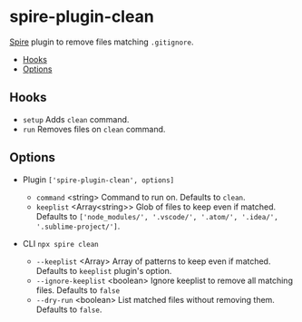 # spire-plugin-clean

[Spire](https://github.com/researchgate/spire) plugin to remove files matching
`.gitignore`.

<!-- START doctoc generated TOC please keep comment here to allow auto update -->
<!-- DON'T EDIT THIS SECTION, INSTEAD RE-RUN doctoc TO UPDATE -->

- [Hooks](#hooks)
- [Options](#options)

<!-- END doctoc generated TOC please keep comment here to allow auto update -->

## Hooks

- `setup` Adds `clean` command.
- `run` Removes files on `clean` command.

## Options

- Plugin `['spire-plugin-clean', options]`

  - `command` \<string\> Command to run on. Defaults to `clean`.
  - `keeplist` \<Array\<string\>\> Glob of files to keep even if matched.
    Defaults to
    `['node_modules/', '.vscode/', '.atom/', '.idea/', '.sublime-project/']`.

- CLI `npx spire clean`
  - `--keeplist` \<Array\> Array of patterns to keep even if matched. Defaults
    to `keeplist` plugin's option.
  - `--ignore-keeplist` \<boolean\> Ignore keeplist to remove all matching
    files. Defaults to `false`
  - `--dry-run` \<boolean\> List matched files without removing them. Defaults
    to `false`.
